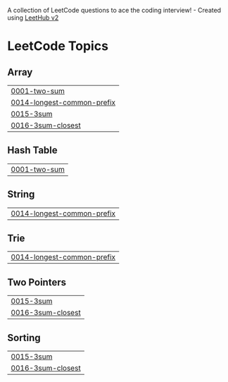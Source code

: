 A collection of LeetCode questions to ace the coding interview! - Created using [LeetHub v2](https://github.com/arunbhardwaj/LeetHub-2.0)
<!---LeetCode Topics Start-->
# LeetCode Topics
## Array
|  |
| ------- |
| [0001-two-sum](https://github.com/Rahul-Kurmi/Leetcode-Solutions/tree/master/0001-two-sum) |
| [0014-longest-common-prefix](https://github.com/Rahul-Kurmi/Leetcode-Solutions/tree/master/0014-longest-common-prefix) |
| [0015-3sum](https://github.com/Rahul-Kurmi/Leetcode-Solutions/tree/master/0015-3sum) |
| [0016-3sum-closest](https://github.com/Rahul-Kurmi/Leetcode-Solutions/tree/master/0016-3sum-closest) |
## Hash Table
|  |
| ------- |
| [0001-two-sum](https://github.com/Rahul-Kurmi/Leetcode-Solutions/tree/master/0001-two-sum) |
## String
|  |
| ------- |
| [0014-longest-common-prefix](https://github.com/Rahul-Kurmi/Leetcode-Solutions/tree/master/0014-longest-common-prefix) |
## Trie
|  |
| ------- |
| [0014-longest-common-prefix](https://github.com/Rahul-Kurmi/Leetcode-Solutions/tree/master/0014-longest-common-prefix) |
## Two Pointers
|  |
| ------- |
| [0015-3sum](https://github.com/Rahul-Kurmi/Leetcode-Solutions/tree/master/0015-3sum) |
| [0016-3sum-closest](https://github.com/Rahul-Kurmi/Leetcode-Solutions/tree/master/0016-3sum-closest) |
## Sorting
|  |
| ------- |
| [0015-3sum](https://github.com/Rahul-Kurmi/Leetcode-Solutions/tree/master/0015-3sum) |
| [0016-3sum-closest](https://github.com/Rahul-Kurmi/Leetcode-Solutions/tree/master/0016-3sum-closest) |
<!---LeetCode Topics End-->